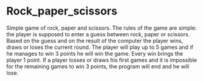 # Rock_paper_scissors
Simple game of rock, paper and scissors.
The rules of the game are simple: the player is supposed to enter a guess between rock, paper or scissors.
Based on the guess and on the result of the computer the player wins, draws or loses the current round. The player will play up to 5 games and if he manages to win 3 points he will win the game. Every win brings the player 1 point. 
If a player losses or draws his first games and it is impossible for the remaining games to win 3 points, the program will end and he will lose.